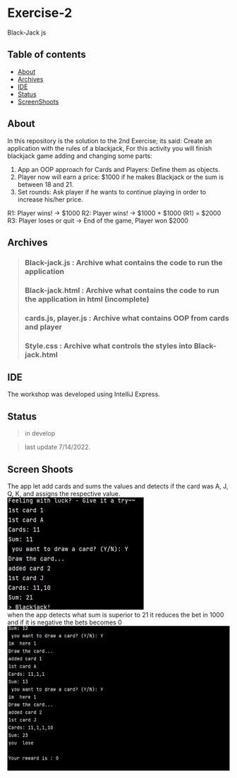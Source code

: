 # Exercise-2
 Black-Jack js

## Table of contents

- [About](#about)
- [Archives](#archives)
- [IDE](#ide)
- [Status](#status)
- [ScreenShoots](#screen-shoots)


## About
In this repository is the solution to the 2nd Exercise; its said: 
Create an application with  the rules of a blackjack,
For this activity you will finish blackjack game adding and changing some parts:

1. App an OOP approach for Cards and Players: Define them as objects.
2. Player now will earn a price: $1000 if he makes Blackjack or the sum is between 18 and 21.
3. Set rounds: Ask player if he wants to continue playing in order to increase his/her price.

R1: Player wins! -> $1000
R2: Player wins! -> $1000 + $1000 (R1) = $2000
R3: Player loses or quit -> End of the game, Player won $2000


## Archives

> ### Black-jack.js          : Archive what contains the code to run  the application 
> ### Black-jack.html        : Archive what contains the code to run  the application in  html (incomplete)
> ### cards.js, player.js    : Archive what contains OOP from  cards and player
> ### Style.css              : Archive what controls the styles into Black-jack.html 
>
## IDE

The workshop was developed using IntelliJ Express.  



## Status
>in develop

>last update 7/14/2022.    

## Screen Shoots
The app let add cards and sums the values and detects if the card was A, J, Q, K,  and assigns the respective value.  
<img src="blackjack pic.png">  
when  the app detects what sum is superior to  21 it reduces the bet in 1000 and if it is negative the bets becomes 0  
<img src="reward.png">
